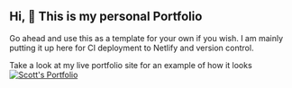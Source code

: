 ## Hi, 👋 This is my personal Portfolio

Go ahead and use this as a template for your own if you wish. I am mainly putting it up here for CI deployment to Netlify and version control. 

Take a look at my live portfolio site for an example of how it looks
[![Scott's Portfolio](https://img.shields.io/badge/scott%20peters-123?style=for-the-badge&logo=linkedin&color=orange&label=portfolio)](https://www.scottpeters.dev)